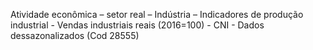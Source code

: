 Atividade econômica – setor real – Indústria – Indicadores de produção industrial - Vendas industriais reais (2016=100) - CNI - Dados dessazonalizados (Cod 28555)

